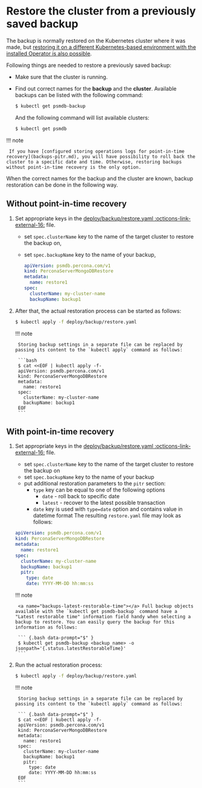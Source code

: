 # Restore the cluster from a previously saved backup

The backup is normally restored on the Kubernetes cluster where it was made, but [restoring it on a different Kubernetes-based environment with the installed Operator is also possible](backups-restore-to-new-cluster.md).

Following things are needed to restore a previously saved backup:

* Make sure that the cluster is running.
* Find out correct names for the **backup** and the **cluster**. Available backups can be listed with the following command:

    ``` {.bash data-prompt="$" }
    $ kubectl get psmdb-backup
    ```

    And the following command will list available clusters:

    ``` {.bash data-prompt="$" }
    $ kubectl get psmdb
    ```

!!! note

     If you have [configured storing operations logs for point-in-time recovery](backups-pitr.md), you will have possibility to roll back the cluster to a specific date and time. Otherwise, restoring backups without point-in-time recovery is the only option.

When the correct names for the backup and the cluster are known, backup restoration can be done in the following way.

## Without point-in-time recovery

1. Set appropriate keys in the [deploy/backup/restore.yaml  :octicons-link-external-16:](https://github.com/percona/percona-server-mongodb-operator/blob/main/deploy/backup/restore.yaml) file.

    * set `spec.clusterName` key to the name of the target cluster to restore the backup on,
    * set `spec.backupName` key to the name of your backup,

        ```yaml
        apiVersion: psmdb.percona.com/v1
        kind: PerconaServerMongoDBRestore
        metadata:
          name: restore1
        spec:
          clusterName: my-cluster-name
          backupName: backup1
        ```

2. After that, the actual restoration process can be started as follows:

    ``` {.bash data-prompt="$" }
    $ kubectl apply -f deploy/backup/restore.yaml
    ```

    !!! note

        Storing backup settings in a separate file can be replaced by passing its content to the `kubectl apply` command as follows:

        ```bash
        $ cat <<EOF | kubectl apply -f-
        apiVersion: psmdb.percona.com/v1
        kind: PerconaServerMongoDBRestore
        metadata:
          name: restore1
        spec:
          clusterName: my-cluster-name
          backupName: backup1
        EOF
        ```

## With point-in-time recovery

1. Set appropriate keys in the [deploy/backup/restore.yaml  :octicons-link-external-16:](https://github.com/percona/percona-server-mongodb-operator/blob/main/deploy/backup/restore.yaml) file.

    * set `spec.clusterName` key to the name of the target cluster to restore the backup on
    * set `spec.backupName` key to the name of your backup
    * put additional restoration parameters to the `pitr` section:
        * `type` key can be equal to one of the following options
            * `date` - roll back to specific date
            * `latest` - recover to the latest possible transaction
        * `date` key is used with `type=date` option and contains value in datetime format
    The resulting `restore.yaml` file may look as follows:

    ```yaml
    apiVersion: psmdb.percona.com/v1
    kind: PerconaServerMongoDBRestore
    metadata:
      name: restore1
    spec:
      clusterName: my-cluster-name
      backupName: backup1
      pitr:
        type: date
        date: YYYY-MM-DD hh:mm:ss
    ```

    !!! note

        <a name="backups-latest-restorable-time"></a> Full backup objects available with the `kubectl get psmdb-backup` command have a "Latest restorable time" information field handy when selecting a backup to restore. You can easily query the backup for this information as follows:
   
        ``` {.bash data-prompt="$" }
        $ kubectl get psmdb-backup <backup_name> -o jsonpath='{.status.latestRestorableTime}'
        ```

2. Run the actual restoration process:

    ``` {.bash data-prompt="$" }
    $ kubectl apply -f deploy/backup/restore.yaml
    ```

    !!! note

        Storing backup settings in a separate file can be replaced by passing its content to the `kubectl apply` command as follows:

        ``` {.bash data-prompt="$" }
        $ cat <<EOF | kubectl apply -f-
        apiVersion: psmdb.percona.com/v1
        kind: PerconaServerMongoDBRestore
        metadata:
          name: restore1
        spec:
          clusterName: my-cluster-name
          backupName: backup1
          pitr:
            type: date
            date: YYYY-MM-DD hh:mm:ss
        EOF
        ```
